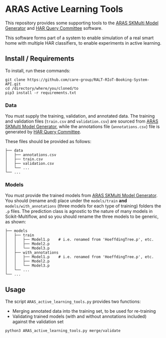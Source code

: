 # ARAS Active Learning Tools

This repository provides some supporting tools to the [ARAS SKMulti Model Generator](https://github.com/ronsm/ARAS-SKMulti-Model-Generator) and [HAR Query Committee](https://github.com/ronsm/HAR-Query-Committee/) software.

This software forms part of a system to enable simulation of a real smart home with multiple HAR classifiers, to enable experiments in active learning.

## Install / Requirements

To install, run these commands:

```
git clone https://github.com/care-group/RALT-RIoT-Booking-System-API.git
cd /directory/where/you/cloned/to
pip3 install -r requirements.txt
```

### Data

You must supply the training, validation, and annotated data. The training and validation files (```train.csv``` and ```validation.csv```) are sourced from [ARAS SKMulti Model Generator](https://github.com/ronsm/ARAS-SKMulti-Model-Generator), while the annotations file (```annotations.csv```) file is generated by [HAR Query Committee](https://github.com/ronsm/HAR-Query-Committee/).

These files should be provided as follows:

```
├── data
│   ├── annotations.csv
│   ├── train.csv
│   ├── validation.csv
│   └── ...
└── ...
```

### Models

You must provide the trained models from [ARAS SKMulti Model Generator](https://github.com/ronsm/ARAS-SKMulti-Model-Generator). You should (rename and) place under the ```models/train``` __and__ ```models/with_annotations``` (three models for each type of training) folders the ```.p``` files. The prediction class is agnostic to the nature of many models in Scikit-Multiflow, and so you should rename the three models to be generic, as shown:

```
├── models
│   ├── train
│   │   ├── Model1.p    # i.e. renamed from 'HoeffdingTree.p', etc.
│   │   ├── Model2.p
│   │   └── Model3.p
│   ├── with_annotations
│   │   ├── Model1.p    # i.e. renamed from 'HoeffdingTree.p', etc.
│   │   ├── Model2.p
│   │   └── Model3.p
│   └── ...
└── ...
```

## Usage

The script ```ARAS_active_learning_tools.py``` provides two functions:
* Merging annotated data into the training set, to be used for re-training
* Validating trained models (with and without annotations included) against the validation set

```
python3 ARAS_active_learning_tools.py merge/validate
```